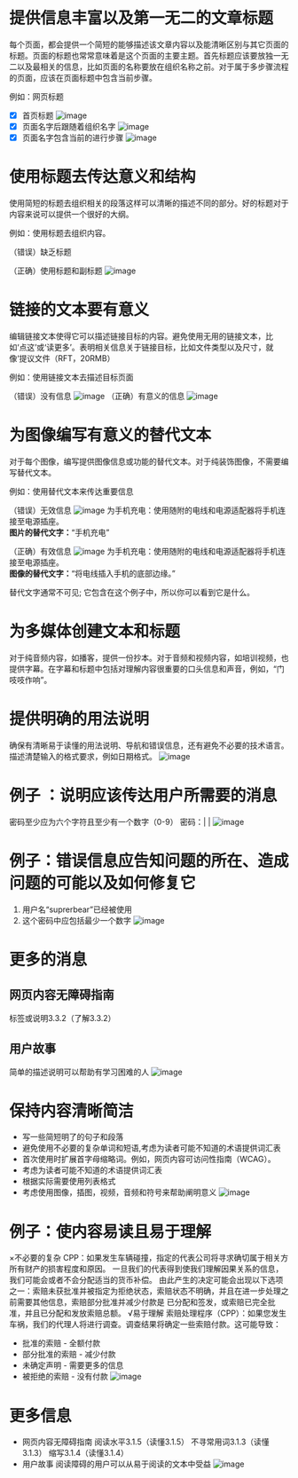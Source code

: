 # 提供信息丰富以及第一无二的文章标题

每个页面，都会提供一个简短的能够描述该文章内容以及能清晰区别与其它页面的标题。页面的标题也常常意味着是这个页面的主要主题。首先标题应该要放独一无二以及最相关的信息，比如页面的名称要放在组织名称之前。对于属于多步骤流程的页面，应该在页面标题中包含当前步骤。

例如：网页标题
- [x] 首页标题
![image](https://raw.githubusercontent.com/LUOJIHAO/tips-for-getting-started-writing-for-web-accessibility-translation/master/img/1.png)
- [x] 页面名字后跟随着组织名字
![image](https://raw.githubusercontent.com/LUOJIHAO/tips-for-getting-started-writing-for-web-accessibility-translation/master/img/2.png)
- [x] 页面名字包含当前的进行步骤
![image](https://raw.githubusercontent.com/LUOJIHAO/tips-for-getting-started-writing-for-web-accessibility-translation/master/img/3.png)
# 使用标题去传达意义和结构

使用简短的标题去组织相关的段落这样可以清晰的描述不同的部分。好的标题对于内容来说可以提供一个很好的大纲。

例如：使用标题去组织内容。

（错误）缺乏标题


（正确）使用标题和副标题
![image](https://raw.githubusercontent.com/LUOJIHAO/tips-for-getting-started-writing-for-web-accessibility-translation/master/img/4.png)

# 链接的文本要有意义

编辑链接文本使得它可以描述链接目标的内容。避免使用无用的链接文本，比如‘点这’或‘读更多’。表明相关信息关于链接目标，比如文件类型以及尺寸，就像‘提议文件（RFT，20RMB）

例如：使用链接文本去描述目标页面

（错误）没有信息
![image](https://raw.githubusercontent.com/LUOJIHAO/tips-for-getting-started-writing-for-web-accessibility-translation/master/img/5.png)
（正确）有意义的信息
![image](https://raw.githubusercontent.com/LUOJIHAO/tips-for-getting-started-writing-for-web-accessibility-translation/master/img/6.png)

# 为图像编写有意义的替代文本

对于每个图像，编写提供图像信息或功能的替代文本。对于纯装饰图像，不需要编写替代文本。

例如：使用替代文本来传达重要信息

（错误）无效信息
![image](https://raw.githubusercontent.com/LUOJIHAO/tips-for-getting-started-writing-for-web-accessibility-translation/master/img/7.png)
为手机充电：使用随附的电线和电源适配器将手机连接至电源插座。<br>
**图片的替代文字：**“手机充电”

（正确）有效信息
![image](https://raw.githubusercontent.com/LUOJIHAO/tips-for-getting-started-writing-for-web-accessibility-translation/master/img/8.png)
为手机充电：使用随附的电线和电源适配器将手机连接至电源插座。<br>
**图像的替代文字：**“将电线插入手机的底部边缘。”


替代文字通常不可见; 它包含在这个例子中，所以你可以看到它是什么。



# 为多媒体创建文本和标题

对于纯音频内容，如播客，提供一份抄本。对于音频和视频内容，如培训视频，也提供字幕。在字幕和标题中包括对理解内容很重要的口头信息和声音，例如，“门吱吱作响”。

# 提供明确的用法说明
确保有清晰易于读懂的用法说明、导航和错误信息，还有避免不必要的技术语言。描述清楚输入的格式要求，例如日期格式。
![image](https://raw.githubusercontent.com/LUOJIHAO/tips-for-getting-started-writing-for-web-accessibility-translation/master/img/9.png)

# 例子 ：说明应该传达用户所需要的消息
密码至少应为六个字符且至少有一个数字（0-9）
密码：|      |
![image](https://raw.githubusercontent.com/LUOJIHAO/tips-for-getting-started-writing-for-web-accessibility-translation/master/img/10.png)

#  例子：错误信息应告知问题的所在、造成问题的可能以及如何修复它
1.	用户名“suprerbear”已经被使用
2.	这个密码中应包括最少一个数字
![image](https://raw.githubusercontent.com/LUOJIHAO/tips-for-getting-started-writing-for-web-accessibility-translation/master/img/11.png)

# 更多的消息
## 网页内容无障碍指南
   标签或说明3.3.2（了解3.3.2）
## 用户故事
   简单的描述说明可以帮助有学习困难的人
![image](https://raw.githubusercontent.com/LUOJIHAO/tips-for-getting-started-writing-for-web-accessibility-translation/master/img/12.png)

# 保持内容清晰简洁
* 写一些简短明了的句子和段落
* 避免使用不必要的复杂单词和短语,考虑为读者可能不知道的术语提供词汇表
* 首次使用时扩展首字母缩略词。例如，网页内容可访问性指南（WCAG）。
* 考虑为读者可能不知道的术语提供词汇表
* 根据实际需要使用列表格式
* 考虑使用图像，插图，视频，音频和符号来帮助阐明意义
![image](https://raw.githubusercontent.com/LUOJIHAO/tips-for-getting-started-writing-for-web-accessibility-translation/master/img/13.png)

# 例子：使内容易读且易于理解
×不必要的复杂
CPP：如果发生车辆碰撞，指定的代表公司将寻求确切属于相关方所有财产的损害程度和原因。 一旦我们的代表得到使我们理解因果关系的信息，我们可能会或者不会分配适当的货币补偿。 由此产生的决定可能会出现以下选项之一：索赔未获批准并被指定为拒绝状态，索赔状态不明确，并且在进一步处理之前需要其他信息，索赔部分批准并减少付款是 已分配和签发，或索赔已完全批准，并且已分配和发放索赔总额。
√易于理解
索赔处理程序（CPP）：如果您发生车祸，我们的代理人将进行调查。调查结果将确定一些索赔付款。这可能导致：
* 批准的索赔 - 全额付款
* 部分批准的索赔 - 减少付款
* 未确定声明 - 需要更多的信息
* 被拒绝的索赔 - 没有付款
![image](https://raw.githubusercontent.com/LUOJIHAO/tips-for-getting-started-writing-for-web-accessibility-translation/master/img/14.png)

# 更多信息
* 网页内容无障碍指南
     阅读水平3.1.5（读懂3.1.5）
    不寻常用词3.1.3（读懂3.1.3）
    缩写3.1.4（读懂3.1.4）
* 用户故事
    阅读障碍的用户可以从易于阅读的文本中受益
![image](https://raw.githubusercontent.com/LUOJIHAO/tips-for-getting-started-writing-for-web-accessibility-translation/master/img/15.png)
